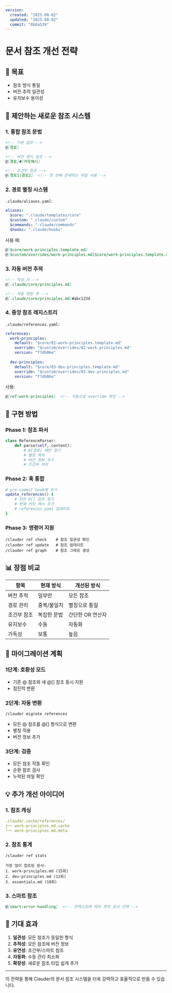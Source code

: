 ```yaml
---
version:
  created: "2025-08-02"
  updated: "2025-08-02"
  commit: "8b8a539"
---
```


# 문서 참조 개선 전략

## 🎯 목표
- 참조 방식 통일
- 버전 추적 일관성
- 유지보수 용이성

## 📐 제안하는 새로운 참조 시스템

### 1. 통합 참조 문법
```markdown
<!-- 기본 참조 -->
@[경로]

<!-- 버전 명시 참조 -->
@[경로]#[커밋해시]

<!-- 조건부 참조 -->
@[경로1|경로2]  <!-- 첫 번째 존재하는 파일 사용 -->
```

### 2. 경로 별칭 시스템
`.claude/aliases.yaml`:
```yaml
aliases:
  $core: ".claude/templates/core"
  $custom: ".claude/custom"
  $commands: ".claude/commands"
  $hooks: ".claude/hooks"
```

사용 예:
```markdown
@[$core/work-principles.template.md]
@[$custom/overrides/work-principles.md|$core/work-principles.template.md]
```

### 3. 자동 버전 추적
```markdown
<!-- 작성 시 -->
@[.claude/core/principles.md]

<!-- 자동 변환 후 -->
@[.claude/core/principles.md]#abc123d
```

### 4. 중앙 참조 레지스트리
`.claude/references.yaml`:
```yaml
references:
  work-principles:
    default: "$core/02-work-principles.template.md"
    override: "$custom/overrides/02-work-principles.md"
    version: "f7db06e"
    
  dev-principles:
    default: "$core/03-dev-principles.template.md"
    override: "$custom/overrides/03-dev-principles.md"
    version: "f7db06e"
```

사용:
```markdown
@[ref:work-principles]  <!-- 자동으로 override 확인 -->
```

## 🔧 구현 방법

### Phase 1: 참조 파서
```python
class ReferenceParser:
    def parse(self, content):
        # @[경로] 패턴 찾기
        # 별칭 해석
        # 버전 정보 추가
        # 조건부 처리
```

### Phase 2: 훅 통합
```bash
# pre-commit hook에 추가
update_references() {
    # 모든 @[] 참조 찾기
    # 현재 커밋 해시 추가
    # references.yaml 업데이트
}
```

### Phase 3: 명령어 지원
```
/clauder ref check    # 참조 일관성 확인
/clauder ref update   # 참조 업데이트
/clauder ref graph    # 참조 그래프 생성
```

## 📊 장점 비교

| 항목 | 현재 방식 | 개선된 방식 |
|------|----------|------------|
| 버전 추적 | 일부만 | 모든 참조 |
| 경로 관리 | 중복/불일치 | 별칭으로 통일 |
| 조건부 참조 | 복잡한 문법 | 간단한 OR 연산자 |
| 유지보수 | 수동 | 자동화 |
| 가독성 | 보통 | 높음 |

## 🚀 마이그레이션 계획

### 1단계: 호환성 모드
- 기존 @ 참조와 새 @[] 참조 동시 지원
- 점진적 변환

### 2단계: 자동 변환
```
/clauder migrate references
```
- 모든 @ 참조를 @[] 형식으로 변환
- 별칭 적용
- 버전 정보 추가

### 3단계: 검증
- 모든 참조 작동 확인
- 순환 참조 검사
- 누락된 파일 확인

## 💡 추가 개선 아이디어

### 1. 참조 캐싱
```yaml
.claude/.cache/references/
├── work-principles.md.cache
└── work-principles.md.meta
```

### 2. 참조 통계
```
/clauder ref stats

가장 많이 참조된 문서:
1. work-principles.md (15회)
2. dev-principles.md (12회)
3. essentials.md (10회)
```

### 3. 스마트 참조
```markdown
@[smart:error-handling]  <!-- 컨텍스트에 따라 최적 문서 선택 -->
```

## 🎯 기대 효과

1. **일관성**: 모든 참조가 동일한 형식
2. **추적성**: 모든 참조에 버전 정보
3. **유연성**: 조건부/스마트 참조
4. **자동화**: 수동 관리 최소화
5. **확장성**: 새로운 참조 타입 쉽게 추가

---

이 전략을 통해 Clauder의 문서 참조 시스템을 더욱 강력하고 효율적으로 만들 수 있습니다.